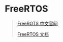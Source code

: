 # FreeRTOS

> [FreeROTS 中文官网](https://www.freertos.org/zh-cn-cmn-s)
>
> [FreeRTOS 文档](https://www.freertos.org/zh-cn-cmn-s/Documentation/00-Overview)